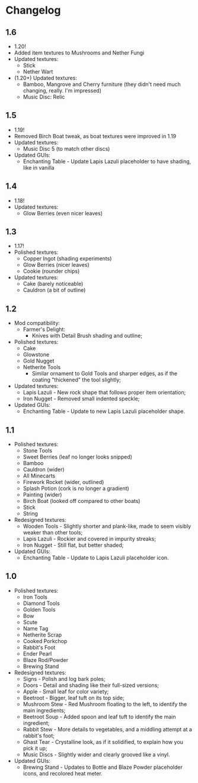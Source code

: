 # Changelog

## 1.6
* 1.20!
* Added item textures to Mushrooms and Nether Fungi
* Updated textures:
  * Stick
  * Nether Wart
* (1.20+) Updated textures:
  * Bamboo, Mangrove and Cherry furniture (they didn't need much changing, really. I'm impressed)
  * Music Disc: Relic

## 1.5
* 1.19!
* Removed Birch Boat tweak, as boat textures were improved in 1.19
* Updated textures:
  * Music Disc 5 (to match other discs)
* Updated GUIs:
  * Enchanting Table - Update Lapis Lazuli placeholder to have shading, like in vanilla

## 1.4
* 1.18!
* Updated textures:
  * Glow Berries (even nicer leaves)

## 1.3
* 1.17!
* Polished textures:
  * Copper Ingot (shading experiments)
  * Glow Berries (nicer leaves)
  * Cookie (rounder chips)
* Updated textures:
  * Cake (barely noticeable)
  * Cauldron (a bit of outline)

## 1.2
* Mod compatibility:
  * Farmer's Delight:
    * Knives with Detail Brush shading and outline;
* Polished textures:
  * Cake
  * Glowstone
  * Gold Nugget
  * Netherite Tools
    * Similar ornament to Gold Tools and sharper edges, as if the coating "thickened" the tool slightly;
* Updated textures:
  * Lapis Lazuli - New rock shape that follows proper item orientation;
  * Iron Nugget - Removed small indented speckle;
* Updated GUIs:
  * Enchanting Table - Update to new Lapis Lazuli placeholder shape.

## 1.1
* Polished textures:
  * Stone Tools
  * Sweet Berries (leaf no longer looks snipped)
  * Bamboo
  * Cauldron (wider)
  * All Minecarts
  * Firework Rocket (wider, outlined)
  * Splash Potion (cork is no longer a gradient)
  * Painting (wider)
  * Birch Boat (looked off compared to other boats)
  * Stick
  * String
* Redesigned textures:
  * Wooden Tools - Slightly shorter and plank-like, made to seem visibly weaker than other tools;
  * Lapis Lazuli - Rockier and covered in impurity streaks;
  * Iron Nugget - Still flat, but better shaded;
* Updated GUIs:
  * Enchanting Table - Update to Lapis Lazuli placeholder icon.

## 1.0
* Polished textures:
  * Iron Tools
  * Diamond Tools
  * Golden Tools
  * Bow
  * Scute
  * Name Tag
  * Netherite Scrap
  * Cooked Porkchop
  * Rabbit's Foot
  * Ender Pearl
  * Blaze Rod/Powder
  * Brewing Stand
* Redesigned textures:
  * Signs - Polish and log bark poles;
  * Doors - Detail and shading like their full-sized versions;
  * Apple - Small leaf for color variety;
  * Beetroot - Bigger, leaf tuft on its top side;
  * Mushroom Stew - Red Mushroom floating to the left, to identify the main ingredients;
  * Beetroot Soup - Added spoon and leaf tuft to identify the main ingredient;
  * Rabbit Stew - More details to vegetables, and a middling attempt at a rabbit's foot;
  * Ghast Tear - Crystalline look, as if it solidified, to explain how you pick it up;
  * Music Discs - Slightly wider and clearly grooved like a vinyl.
* Updated GUIs:
  * Brewing Stand - Updates to Bottle and Blaze Powder placeholder icons, and recolored heat meter.
